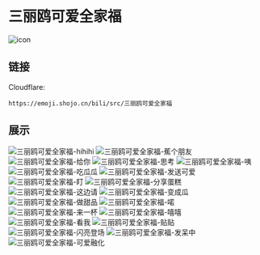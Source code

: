 # 三丽鸥可爱全家福
![icon](https://emoji.shojo.cn/bili/src/三丽鸥可爱全家福/icon.png)
## 链接
Cloudflare:
```
https://emoji.shojo.cn/bili/src/三丽鸥可爱全家福
```
## 展示
![三丽鸥可爱全家福-hihihi](https://emoji.shojo.cn/bili/src/三丽鸥可爱全家福/三丽鸥可爱全家福-hihihi.png)
![三丽鸥可爱全家福-蕉个朋友](https://emoji.shojo.cn/bili/src/三丽鸥可爱全家福/三丽鸥可爱全家福-蕉个朋友.png)
![三丽鸥可爱全家福-给你](https://emoji.shojo.cn/bili/src/三丽鸥可爱全家福/三丽鸥可爱全家福-给你.png)
![三丽鸥可爱全家福-思考](https://emoji.shojo.cn/bili/src/三丽鸥可爱全家福/三丽鸥可爱全家福-思考.png)
![三丽鸥可爱全家福-咦](https://emoji.shojo.cn/bili/src/三丽鸥可爱全家福/三丽鸥可爱全家福-咦.png)
![三丽鸥可爱全家福-吃瓜瓜](https://emoji.shojo.cn/bili/src/三丽鸥可爱全家福/三丽鸥可爱全家福-吃瓜瓜.png)
![三丽鸥可爱全家福-发送可爱](https://emoji.shojo.cn/bili/src/三丽鸥可爱全家福/三丽鸥可爱全家福-发送可爱.png)
![三丽鸥可爱全家福-盯](https://emoji.shojo.cn/bili/src/三丽鸥可爱全家福/三丽鸥可爱全家福-盯.png)
![三丽鸥可爱全家福-分享蛋糕](https://emoji.shojo.cn/bili/src/三丽鸥可爱全家福/三丽鸥可爱全家福-分享蛋糕.png)
![三丽鸥可爱全家福-这边请](https://emoji.shojo.cn/bili/src/三丽鸥可爱全家福/三丽鸥可爱全家福-这边请.png)
![三丽鸥可爱全家福-变成瓜](https://emoji.shojo.cn/bili/src/三丽鸥可爱全家福/三丽鸥可爱全家福-变成瓜.png)
![三丽鸥可爱全家福-做甜品](https://emoji.shojo.cn/bili/src/三丽鸥可爱全家福/三丽鸥可爱全家福-做甜品.png)
![三丽鸥可爱全家福-喏](https://emoji.shojo.cn/bili/src/三丽鸥可爱全家福/三丽鸥可爱全家福-喏.png)
![三丽鸥可爱全家福-来一杯](https://emoji.shojo.cn/bili/src/三丽鸥可爱全家福/三丽鸥可爱全家福-来一杯.png)
![三丽鸥可爱全家福-嘻嘻](https://emoji.shojo.cn/bili/src/三丽鸥可爱全家福/三丽鸥可爱全家福-嘻嘻.png)
![三丽鸥可爱全家福-看我](https://emoji.shojo.cn/bili/src/三丽鸥可爱全家福/三丽鸥可爱全家福-看我.png)
![三丽鸥可爱全家福-贴贴](https://emoji.shojo.cn/bili/src/三丽鸥可爱全家福/三丽鸥可爱全家福-贴贴.png)
![三丽鸥可爱全家福-闪亮登场](https://emoji.shojo.cn/bili/src/三丽鸥可爱全家福/三丽鸥可爱全家福-闪亮登场.png)
![三丽鸥可爱全家福-发呆中](https://emoji.shojo.cn/bili/src/三丽鸥可爱全家福/三丽鸥可爱全家福-发呆中.png)
![三丽鸥可爱全家福-可爱融化](https://emoji.shojo.cn/bili/src/三丽鸥可爱全家福/三丽鸥可爱全家福-可爱融化.png)
